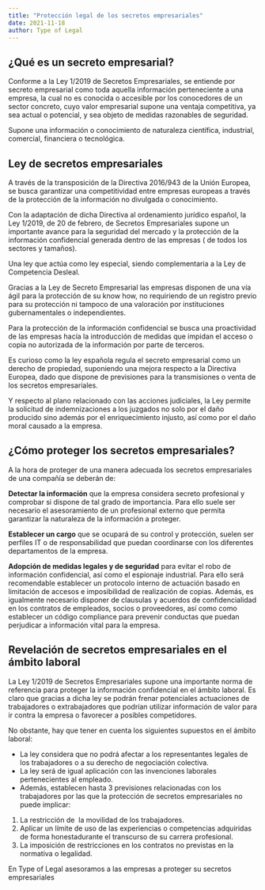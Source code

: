 ```yaml
---
title: "Protección legal de los secretos empresariales"
date: 2021-11-18
author: Type of Legal
---
```


**¿Qué es un secreto empresarial?**
-----------------------------------

Conforme a la Ley 1/2019 de Secretos Empresariales, se entiende por secreto empresarial como toda aquella información perteneciente a una empresa, la cual no es conocida o accesible por los conocedores de un sector concreto, cuyo valor empresarial supone una ventaja competitiva, ya sea actual o potencial, y sea objeto de medidas razonables de seguridad.

Supone una información o conocimiento de naturaleza científica, industrial, comercial, financiera o tecnológica.

**Ley de secretos empresariales**
---------------------------------

A través de la transposición de la Directiva 2016/943 de la Unión Europea, se busca garantizar una competitividad entre empresas europeas a través de la protección de la información no divulgada o conocimiento.

Con la adaptación de dicha Directiva al ordenamiento jurídico español, la Ley 1/2019, de 20 de febrero, de Secretos Empresariales supone un importante avance para la seguridad del mercado y la protección de la información confidencial generada dentro de las empresas ( de todos los sectores y tamaños).

Una ley que actúa como ley especial, siendo complementaria a la Ley de Competencia Desleal.

Gracias a la Ley de Secreto Empresarial las empresas disponen de una vía ágil para la protección de su know how, no requiriendo de un registro previo para su protección ni tampoco de una valoración por instituciones gubernamentales o independientes.

Para la protección de la información confidencial se busca una proactividad de las empresas hacía la introducción de medidas que impidan el acceso o copia no autorizada de la información por parte de terceros.

Es curioso como la ley española regula el secreto empresarial como un derecho de propiedad, suponiendo una mejora respecto a la Directiva Europea, dado que dispone de previsiones para la transmisiones o venta de los secretos empresariales.

Y respecto al plano relacionado con las acciones judiciales, la Ley permite la solicitud de indemnizaciones a los juzgados no solo por el daño producido sino además por el enriquecimiento injusto, así como por el daño moral causado a la empresa.

**¿Cómo proteger los secretos empresariales?**
----------------------------------------------

A la hora de proteger de una manera adecuada los secretos empresariales de una compañía se deberán de:

**Detectar la información** que la empresa considera secreto profesional y comprobar si dispone de tal grado de importancia. Para ello suele ser necesario el asesoramiento de un profesional externo que permita garantizar la naturaleza de la información a proteger.

**Establecer un cargo** que se ocupará de su control y protección, suelen ser perfiles IT o de responsabilidad que puedan coordinarse con los diferentes departamentos de la empresa.

**Adopción de medidas legales y de seguridad** para evitar el robo de información confidencial, así como el espionaje industrial. Para ello será recomendable establecer un protocolo interno de actuación basado en limitación de accesos e imposibilidad de realización de copias. Además, es igualmente necesario disponer de clausulas y acuerdos de confidencialidad en los contratos de empleados, socios o proveedores, así como como establecer un código compliance para prevenir conductas que puedan perjudicar a información vital para la empresa.

**Revelación de secretos empresariales en el ámbito laboral**
-------------------------------------------------------------

La Ley 1/2019 de Secretos Empresariales supone una importante norma de referencia para proteger la información confidencial en el ámbito laboral. Es claro que gracias a dicha ley se podrán frenar potenciales actuaciones de trabajadores o extrabajadores que podrían utilizar información de valor para ir contra la empresa o favorecer a posibles competidores.

No obstante, hay que tener en cuenta los siguientes supuestos en el ámbito laboral:

*   La ley considera que no podrá afectar a los representantes legales de los trabajadores o a su derecho de negociación colectiva.
*   La ley será de igual aplicación con las invenciones laborales pertenecientes al empleado.
*   Además, establecen hasta 3 previsiones relacionadas con los trabajadores por las que la protección de secretos empresariales no puede implicar:

1.  La restricción de  la movilidad de los trabajadores.
2.  Aplicar un límite de uso de las experiencias o competencias adquiridas de forma honestadurante el transcurso de su carrera profesional.
3.  La imposición de restricciones en los contratos no previstas en la normativa o legalidad.

En Type of Legal asesoramos a las empresas a proteger su secretos empresariales
